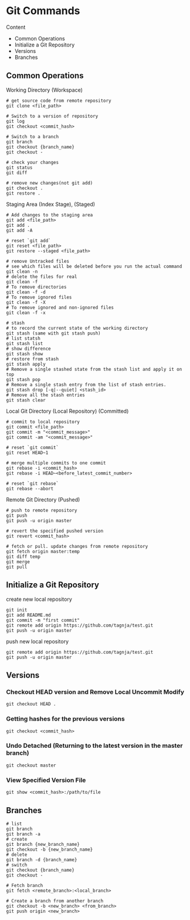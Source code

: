 # Git Commands

Content

- Common Operations
- Initialize a Git Repository
- Versions
- Branches

## Common Operations

Working Directory (Workspace)

```shell
# get source code from remote repository
git clone <file_path>

# Switch to a version of repository
git log
git checkout <commit_hash>

# Switch to a branch
git branch
git checkout {branch_name}
git checkout -

# check your changes
git status
git diff

# remove new changes(not git add)
git checkout .
git restore .
```

Staging Area (Index Stage), (Staged)

```shell
# Add changes to the staging area
git add <file_path>
git add .
git add -A

# reset `git add`
git reset <file_path>
git restore --staged <file_path>

# remove Untracked files
# see which files will be deleted before you run the actual command
git clean -n
# delete the files for real
git clean -f
# To remove directories
git clean -f -d
# To remove ignored files
git clean -f -X
# To remove ignored and non-ignored files
git clean -f -x

# stash
# to record the current state of the working directory
git stash (same with git stash push)
# list statsh
git stash list
# show difference
git stash show
# restore from stash
git stash apply
# Remove a single stashed state from the stash list and apply it on top
git stash pop
# Remove a single stash entry from the list of stash entries.
git stash drop [-q|--quiet] <stash_id>
# Remove all the stash entries
git stash clear
```

Local Git Directory (Local Repository) (Committed)

```shell
# commit to local repository
git commit <file_path>
git commit -m "<commit_message>"
git commit -am "<commit_message>"

# reset `git commit`
git reset HEAD~1

# merge multiple commits to one commit
git rebase -i <commit_hash>
git rebase -i HEAD~<before_latest_commit_number>

# reset `git rebase`
git rebase --abort
```

Remote Git Directory (Pushed)

```shell
# push to remote repository
git push
git push -u origin master

# revert the specified pushed version
git revert <commit_hash>

# fetch or pull. update changes from remote repository
git fetch origin master:temp
git diff temp
git merge
git pull
```



## Initialize a Git Repository

create new local repository

```shell
git init
git add README.md
git commit -m "first commit"
git remote add origin https://github.com/tagnja/test.git
git push -u origin master
```

push new local repository

```shell
git remote add origin https://github.com/tagnja/test.git
git push -u origin master
```



## Versions

### Checkout HEAD version and Remove Local Uncommit Modify

```shell
git checkout HEAD .
```

### Getting hashes for the previous versions

```shell
git checkout <commit_hash>
```

### Undo Detached (Returning to the latest version in the master branch)

```shell
git checkout master
```

### View Specified Version File

```shell
git show <commit_hash>:/path/to/file
```



## Branches

```shell
# list
git branch
git branch -a
# create
git branch {new_branch_name}
git checkout -b {new_branch_name}
# delete
git branch -d {branch_name}
# switch
git checkout {branch_name}
git checkout -

# Fetch branch
git fetch <remote_branch>:<local_branch>

# Create a branch from another branch
git checkout -b <new_branch> <from_branch>
git push origin <new_branch>
```

